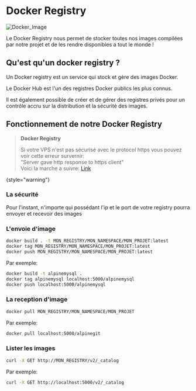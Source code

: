 # Docker Registry

![Docker_Image](docker-registry.png)

Le Docker Registry nous permet de stocker toutes nos images compilées par notre projet et de les rendre disponibles a tout le monde !
## Qu'est qu'un docker registry ?

Un Docker registry est un service qui stock et gère des images Docker.

Le Docker Hub est l'un des registres Docker publics les plus connus.

Il est également possible de créer et de gérer des registres privés pour un contrôle accru sur la distribution et la sécurité des images.


## Fonctionnement de notre Docker Registry

> **Docker Registry**
>
> Si votre VPS n'est pas sécurisé avec le protocol https vous pouvez voir cette erreur survernir:<br />
> "Server gave http response to https client"<br />
> Voici la marche a suivre: [Link](fix-http-error.md)<br />
>
{style="warning"}

### La sécurité

Pour l'instant, n'importe qui possédant l'ip et le port de votre registry pourra envoyer et recevoir des images

### L'envoie d'image

```Bash
docker build . -t MON_REGISTRY/MON_NAMESPACE/MON_PROJET:latest
docker tag MON_REGISTRY/MON_NAMESPACE/MON_PROJET:latest 
docker push MON_REGISTRY/MON_NAMESPACE/MON_PROJET:latest
```

Par exemple:

```Bash
docker build -t alpinemysql .
docker tag alpinemysql localhost:5000/alpinemysql
docker push localhost:5000/alpinemysql
```

### La reception d'image

```Bash
docker pull MON_REGISTRY/MON_NAMESPACE/MON_PROJET
```

Par exemple:

```Bash
docker pull localhost:5000/alpinegit
```


### Lister les images

```Bash
curl -X GET http://MON_REGISTRY/v2/_catalog
```

Par exemple:

```Bash
curl -X GET http://localhost:5000/v2/_catalog
```
